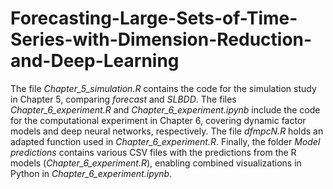 # Forecasting-Large-Sets-of-Time-Series-with-Dimension-Reduction-and-Deep-Learning

The file *Chapter\_5\_simulation.R* contains the code for the simulation study in Chapter 5, comparing *forecast* and *SLBDD*. The files *Chapter\_6\_experiment.R* and *Chapter\_6\_experiment.ipynb* include the code for the computational experiment in Chapter 6, covering dynamic factor models and deep neural networks, respectively. The file *dfmpcN.R* holds an adapted function used in *Chapter\_6\_experiment.R*. Finally, the folder *Model predictions* contains various CSV files with the predictions from the R models (*Chapter\_6\_experiment.R*), enabling combined visualizations in Python in *Chapter\_6\_experiment.ipynb*.
